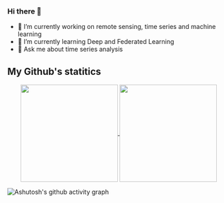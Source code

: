 ### Hi there 👋

<!--
**EduardaChagas/EduardaChagas** is a ✨ _special_ ✨ repository because its `README.md` (this file) appears on your GitHub profile.

Here are some ideas to get you started:

- 🔭 I’m currently working on remote sensing, time series and machine learning
- 🌱 I’m currently learning NLP, Deep and Federated Learning
- 👯 I’m looking to collaborate on ...
- 🤔 I’m looking for help with ...
- 💬 Ask me about time series analysis
- 📫 How to reach me: ...
- 😄 Pronouns: ...
- ⚡ Fun fact: ...
-->

- 🔭 I’m currently working on remote sensing, time series and machine learning
- 🌱 I’m currently learning Deep and Federated Learning
- 💬 Ask me about time series analysis

## My Github's statitics
<p align=center>
    <a href="https://github.com/anuraghazra/github-readme-stats" title="Go to Source">
        <img height=220 align="center" src="https://github-readme-stats.vercel.app/api?username=EduardaChagas&count_private=true&show_icons=true&theme=react">
    </a>
    <a href="https://github.com/anuraghazra/github-readme-stats">
    <img height=220 align="center" src="https://github-readme-stats.vercel.app/api/top-langs/?username=EduardaChagas&bg_color=20232a&title_color=61dafb&icon_color=a960ff&text_color=ffffff" />
  </a>
</p>


![Ashutosh's github activity graph](https://activity-graph.herokuapp.com/graph?username=EduardaChagas&theme=react-dark)
